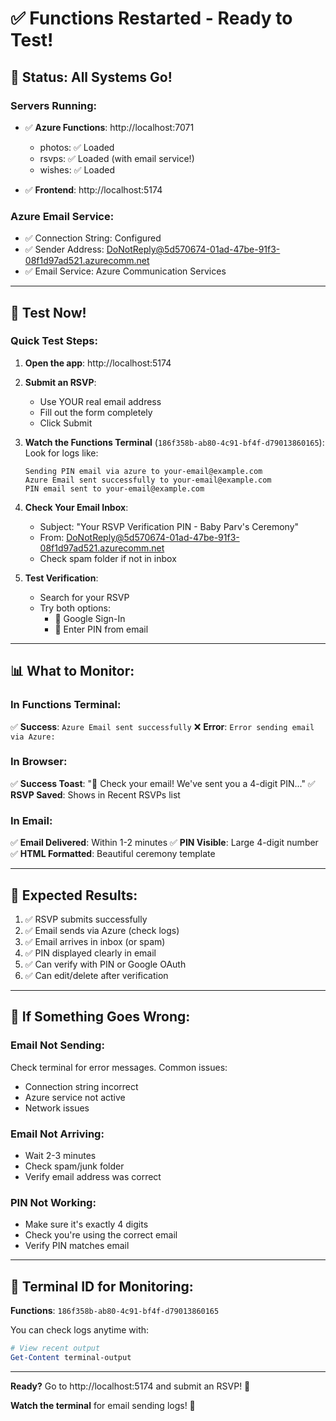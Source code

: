 # ✅ Functions Restarted - Ready to Test!

## 🎉 Status: All Systems Go!

### Servers Running:
- ✅ **Azure Functions**: http://localhost:7071
  - photos: ✅ Loaded
  - rsvps: ✅ Loaded (with email service!)
  - wishes: ✅ Loaded
  
- ✅ **Frontend**: http://localhost:5174

### Azure Email Service:
- ✅ Connection String: Configured
- ✅ Sender Address: DoNotReply@5d570674-01ad-47be-91f3-08f1d97ad521.azurecomm.net
- ✅ Email Service: Azure Communication Services

---

## 🧪 Test Now!

### Quick Test Steps:

1. **Open the app**: http://localhost:5174

2. **Submit an RSVP**:
   - Use YOUR real email address
   - Fill out the form completely
   - Click Submit

3. **Watch the Functions Terminal** (`186f358b-ab80-4c91-bf4f-d79013860165`):
   Look for logs like:
   ```
   Sending PIN email via azure to your-email@example.com
   Azure Email sent successfully to your-email@example.com
   PIN email sent to your-email@example.com
   ```

4. **Check Your Email Inbox**:
   - Subject: "Your RSVP Verification PIN - Baby Parv's Ceremony"
   - From: DoNotReply@5d570674-01ad-47be-91f3-08f1d97ad521.azurecomm.net
   - Check spam folder if not in inbox

5. **Test Verification**:
   - Search for your RSVP
   - Try both options:
     - 🚀 Google Sign-In
     - 📧 Enter PIN from email

---

## 📊 What to Monitor:

### In Functions Terminal:
✅ **Success**: `Azure Email sent successfully`
❌ **Error**: `Error sending email via Azure:`

### In Browser:
✅ **Success Toast**: "📧 Check your email! We've sent you a 4-digit PIN..."
✅ **RSVP Saved**: Shows in Recent RSVPs list

### In Email:
✅ **Email Delivered**: Within 1-2 minutes
✅ **PIN Visible**: Large 4-digit number
✅ **HTML Formatted**: Beautiful ceremony template

---

## 🎯 Expected Results:

1. ✅ RSVP submits successfully
2. ✅ Email sends via Azure (check logs)
3. ✅ Email arrives in inbox (or spam)
4. ✅ PIN displayed clearly in email
5. ✅ Can verify with PIN or Google OAuth
6. ✅ Can edit/delete after verification

---

## 🐛 If Something Goes Wrong:

### Email Not Sending:
Check terminal for error messages. Common issues:
- Connection string incorrect
- Azure service not active
- Network issues

### Email Not Arriving:
- Wait 2-3 minutes
- Check spam/junk folder
- Verify email address was correct

### PIN Not Working:
- Make sure it's exactly 4 digits
- Check you're using the correct email
- Verify PIN matches email

---

## 📝 Terminal ID for Monitoring:
**Functions**: `186f358b-ab80-4c91-bf4f-d79013860165`

You can check logs anytime with:
```powershell
# View recent output
Get-Content terminal-output
```

---

**Ready?** Go to http://localhost:5174 and submit an RSVP! 🚀

**Watch the terminal** for email sending logs! 👀
